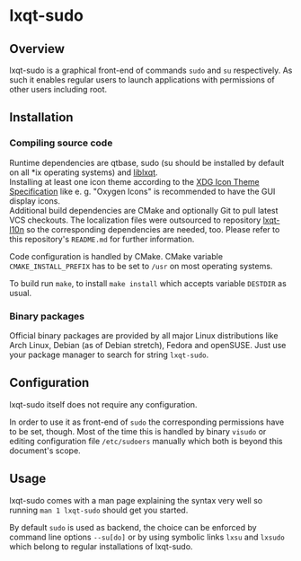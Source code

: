 # lxqt-sudo

## Overview

lxqt-sudo is a graphical front-end of commands `sudo` and `su` respectively. As such it enables regular users to launch applications with permissions of other users including root.   

## Installation

### Compiling source code

Runtime dependencies are qtbase, sudo (su should be installed by default on all *ix operating systems) and [liblxqt](https://github.com/lxde/liblxqt).   
Installing at least one icon theme according to the [XDG Icon Theme Specification](https://www.freedesktop.org/wiki/Specifications/icon-theme-spec/) like e. g. "Oxygen Icons" is recommended to have the GUI display icons.   
Additional build dependencies are CMake and optionally Git to pull latest VCS checkouts. The localization files were outsourced to repository [lxqt-l10n](https://github.com/lxde/lxqt-l10n) so the corresponding dependencies are needed, too. Please refer to this repository's `README.md` for further information.   

Code configuration is handled by CMake. CMake variable `CMAKE_INSTALL_PREFIX` has to be set to `/usr` on most operating systems.   

To build run `make`, to install `make install` which accepts variable `DESTDIR` as usual.   

### Binary packages

Official binary packages are provided by all major Linux distributions like Arch Linux, Debian (as of Debian stretch), Fedora and openSUSE. Just use your package manager to search for string `lxqt-sudo`.

## Configuration

lxqt-sudo itself does not require any configuration.   

In order to use it as front-end of `sudo` the corresponding permissions have to be set, though. Most of the time this is handled by binary `visudo` or editing configuration file `/etc/sudoers` manually which both is beyond this document's scope.   

## Usage

lxqt-sudo comes with a man page explaining the syntax very well so running `man 1 lxqt-sudo` should get you started.   

By default `sudo` is used as backend, the choice can be enforced by command line options `--su[do]` or by using symbolic links `lxsu` and `lxsudo` which belong to regular installations of lxqt-sudo.   

